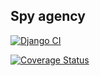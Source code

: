 ## Spy agency

[![Django
CI](https://github.com/zodman/spy_agency/actions/workflows/django.yml/badge.svg)](https://github.com/zodman/spy_agency/actions/workflows/django.yml)


[![Coverage
Status](https://coveralls.io/repos/github/zodman/spy_agency/badge.svg?branch=master)](https://coveralls.io/github/zodman/spy_agency?branch=master)



